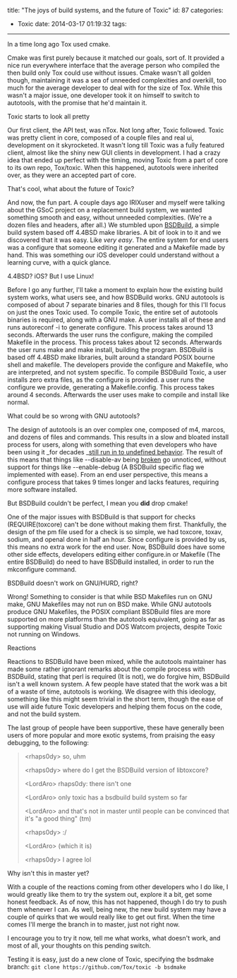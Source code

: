 title: "The joys of build systems, and the future of Toxic"
id: 87
categories:
  - Toxic
date: 2014-03-17 01:19:32
tags:
---

In a time long ago Tox used cmake.

Cmake was first purely because it matched our goals, sort of. It provided a nice run everywhere interface that the average person who compiled the then build only Tox could use without issues. Cmake wasn't all golden though, maintaining it was a sea of unneeded complexities and overkill, too much for the average developer to deal with for the size of Tox. While this wasn't a major issue, one developer took it on himself to switch to autotools, with the promise that he'd maintain it.

 Toxic starts to look all pretty

Our first client, the API test, was nTox. Not long after, Toxic followed. Toxic was pretty client in core, composed of a couple files and real ui, development on it skyrocketed. It wasn't long till Toxic was a fully featured client, almost like the shiny new GUI clients in development. I had a crazy idea that ended up perfect with the timing, moving Toxic from a part of core to its own repo, Tox/toxic. When this happened, autotools were inherited over, as they were an accepted part of core.

That's cool, what about the future of Toxic?

And now, the fun part. A couple days ago IRIXuser and myself were talking about the GSoC project on a replacement build system, we wanted something smooth and easy, without unneeded complexities. (We're a dozen files and headers, after all.) We stumbled upon [BSDBuild](http://hypertriton.com/bsdbuild/ "BSDBuild"), a simple build system based off 4.4BSD make libraries. A bit of look in to it and we discovered that it was easy. Like _very easy_. The entire system for end users was a configure that someone editing it generated and a Makefile made by hand. This was something our iOS developer could understand without a learning curve, with a quick glance.

4.4BSD? iOS? But I use Linux!

Before I go any further, I'll take a moment to explain how the existing build system works, what users see, and how BSDBuild works. GNU autotools is composed of about 7 separate binaries and 8 files, though for this I'll focus on just the ones Toxic used. To compile Toxic, the entire set of autotools binaries is required, along with a GNU make. A user installs all of these and runs autoreconf -i to generate configure. This process takes around 13 seconds. Afterwards the user runs the configure, making the compiled Makefile in the process. This process takes about 12 seconds. Afterwards the user runs make and make install, building the program. BSDBuild is based off 4.4BSD make libraries, built around a standard POSIX bourne shell and makefile. The developers provide the configure and Makefile, who are interpreted, and not system specific. To compile BSDBuild Toxic, a user installs zero extra files, as the configure is provided. a user runs the configure we provide, generating a Makefile.config. This process takes around 4 seconds. Afterwards the user uses make to compile and install like normal.

What could be so wrong with GNU autotools?

The design of autotools is an over complex one, composed of m4, marcos, and dozens of files and commands. This results in a slow and bloated install process for users, along with something that even developers who have been using it _for decades _[still run in to undefined behavior](http://esr.ibiblio.org/?p=1877 "still run in to undefined behavior."). The result of this means that things like --disable-av being [broken](https://github.com/Tox/toxic/pull/100) go unnoticed, without support for things like --enable-debug (A BSDBuild specific flag we implemented with ease). From an end user perspective, this means a configure process that takes 9 times longer and lacks features, requiring more software installed.

But BSDBuild couldn't be perfect, I mean you **did** drop cmake!

One of the major issues with BSDBuild is that support for checks (REQUIRE(toxcore) can't be done without making them first. Thankfully, the design of the pm file used for a check is so simple, we had toxcore, toxav, sodium, and openal done in half an hour. Since configure is provided by us, this means no extra work for the end user. Now, BSDBuild does have some other side effects, developers editing either configure.in or Makefile (The entire BSDBuild) do need to have BSDBuild installed, in order to run the mkconfigure command.

BSDBuild doesn't work on GNU/HURD, right?

Wrong! Something to consider is that while BSD Makefiles run on GNU make, GNU Makefiles may not run on BSD make. While GNU autotools produce GNU Makefiles, the POSIX compliant BSDBuild files are more supported on more platforms than the autotools equivalent, going as far as supporting making Visual Studio and DOS Watcom projects, despite Toxic not running on Windows.

Reactions

Reactions to BSDBuild have been mixed, while the autotools maintainer has made some rather ignorant remarks about the compile process with BSDBuild, stating that perl is required (It is not), we do forgive him, BSDBuild isn't a well known system. A few people have stated that the work was a bit of a waste of time, autotools is working. We disagree with this ideology, something like this might seem trivial in the short term, though the ease of use will aide future Toxic developers and helping them focus on the code, and not the build system.

The last group of people have been supportive, these have generally been users of more popular and more exotic systems, from praising the easy debugging, to the following:

> &lt;rhaps0dy&gt; so, uhm
> 
> &lt;rhaps0dy&gt; where do I get the BSDBuild version of libtoxcore?
> 
> &lt;LordAro&gt; rhaps0dy: there isn't one
> 
> &lt;LordAro&gt; only toxic has a bsdbuild build system so far
> 
> &lt;LordAro&gt; and that's not in master until people can be convinced that it's "a good thing" (tm)
> 
> &lt;rhaps0dy&gt; :/
> 
> &lt;LordAro&gt; (which it is)
> 
> &lt;rhaps0dy&gt; I agree lol

Why isn't this in master yet?

With a couple of the reactions coming from other developers who I do like, I would greatly like them to try the system out, explore it a bit, get some honest feedback. As of now, this has not happened, though I do try to push them whenever I can. As well, being new, the new build system may have a couple of quirks that we would really like to get out first. When the time comes I'll merge the branch in to master, just not right now.

I encourage you to try it now, tell me what works, what doesn't work, and most of all, your thoughts on this pending switch.

Testing it is easy, just do a new clone of Toxic, specifying the bsdmake branch: `git clone https://github.com/Tox/toxic -b bsdmake`